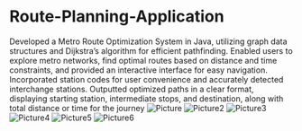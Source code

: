# Route-Planning-Application
Developed a Metro Route Optimization System in Java, utilizing graph data structures and Dijkstra’s
algorithm for efficient pathfinding. Enabled users to explore metro networks, find optimal routes based on distance
and time constraints, and provided an interactive interface for easy navigation. Incorporated station codes for user
convenience and accurately detected interchange stations. Outputted optimized paths in a clear format, displaying
starting station, intermediate stops, and destination, along with total distance or time for the journey
![Picture](https://github.com/user-attachments/assets/ca0772a4-f236-4899-8bfd-74b956006e11)
![Picture2](https://github.com/user-attachments/assets/2e61718a-3257-4d52-adc2-a6aee65480ef)
![Picture3](https://github.com/user-attachments/assets/d4b46c1a-49c1-4a07-9ed6-c49fe8edf0be)
![Picture4](https://github.com/user-attachments/assets/4d02962a-d00b-41fd-bcf1-987bf3ed1b95)
![Picture5](https://github.com/user-attachments/assets/5e3e553d-7942-486f-aa53-177a6a193582)
![Picture6](https://github.com/user-attachments/assets/518f3263-36b0-4fb4-84dc-75cdb5403228)
